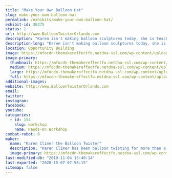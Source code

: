 ```yaml
---
title: "Make Your Own Balloon Hat"
slug: make-your-own-balloon-hat
permalink: /exhibits/make-your-own-balloon-hat/
exhibit-id: 36375
status: 1
url: http://www.BalloonTwisterOrlando.com
description: "Karen isn't making balloon sculptures today, she is teaching YOU how to make them.  Make your own balloon hat to be sure you look good as you walk around the exhibit hall."
description-long: "Karen isn't making balloon sculptures today, she is teaching YOU how to make them.  Make your own balloon hat to be sure you look good as you walk around the exhibit hall.  Classes will be held every 30 minutes.  In that time, you will learn a few balloon twisting techniques, learn to make a hat, then have some time to be creative and make your hat look awesome.  Saturday only."
location: Opportunity Building
image: https://mfocdn-themakereffectfo.netdna-ssl.com/wp-content/uploads/2019/08/Climer-car-736x1024.jpg
image-primary:
  thumbnail: https://mfocdn-themakereffectfo.netdna-ssl.com/wp-content/uploads/2019/08/Climer-car-150x150.jpg
  medium: https://mfocdn-themakereffectfo.netdna-ssl.com/wp-content/uploads/2019/08/Climer-car-216x300.jpg
  large: https://mfocdn-themakereffectfo.netdna-ssl.com/wp-content/uploads/2019/08/Climer-car-736x1024.jpg
  full: https://mfocdn-themakereffectfo.netdna-ssl.com/wp-content/uploads/2019/08/Climer-car.jpg
additional-images:
website: http://www.BalloonTwisterOrlando.com
email: 
twitter: 
instagram: 
facebook: 
youtube: 
categories:
  - id: 154
    slug: workshop
    name: Hands-On Workshop
combat-robot: 0
maker:
  name: "Karen Climer the Balloon Twister"
  description: "Karen Climer has been balloon twisting for more than a decade.  She can make almost anything out of a latex balloon (except a porcupine because it's keep popping itself).  She performs at parties, festivals, libraries, schools, and cruise ships.  At Maker Faire Orlando, Karen isn't making balloon sculptures.  She teaching YOU how to make you own balloon sculptures.  "
  image-primary: https://mfocdn-themakereffectfo.netdna-ssl.com/wp-content/uploads/2019/08/Green-car-3-12-11-copy-216x300.jpg
last-modified-db: "2019-11-04 15:40:14"
last-exported: "2020-15-07 07:56:15"
sitemap: false
---
```


